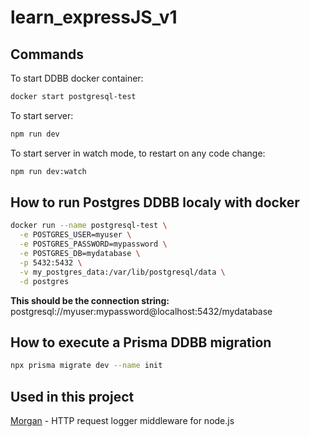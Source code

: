 # learn_expressJS_v1

## Commands

To start DDBB docker container:

```bash
docker start postgresql-test
```

To start server:

```bash
npm run dev
```

To start server in watch mode, to restart on any code change:

```bash
npm run dev:watch
```

## How to run Postgres DDBB localy with docker

```bash
docker run --name postgresql-test \
  -e POSTGRES_USER=myuser \
  -e POSTGRES_PASSWORD=mypassword \
  -e POSTGRES_DB=mydatabase \
  -p 5432:5432 \
  -v my_postgres_data:/var/lib/postgresql/data \
  -d postgres
  ```

  **This should be the connection string:**
  postgresql://myuser:mypassword@localhost:5432/mydatabase

## How to execute a Prisma DDBB migration

```bash
npx prisma migrate dev --name init
```

## Used in this project

[Morgan](https://github.com/expressjs/morgan) -  HTTP request logger middleware for node.js
